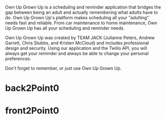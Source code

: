 Own Up Grown Up is a scheduling and reminder application that bridges the gap between being an adult and actually remembering what adults have to do. Own Up Grown Up's platform makes scheduling all your "adulting" needs fast and reliable.  From car maintenance to home maintenance, Own Up Grown Up has all your scheduling and reminder needs.

Own Up Grown Up was created by TEAM JACK (Julianne Peters, Andrew Garrett, Chris Stubbs, and Kristen McCloud) and includes professional design and security.  Using our application and the Twilio API, you will always get your reminder and always be able to change your personal preferences.

Don't forget to remember, or just use Own Up Grown Up. 
# back2Point0
# front2Point0
